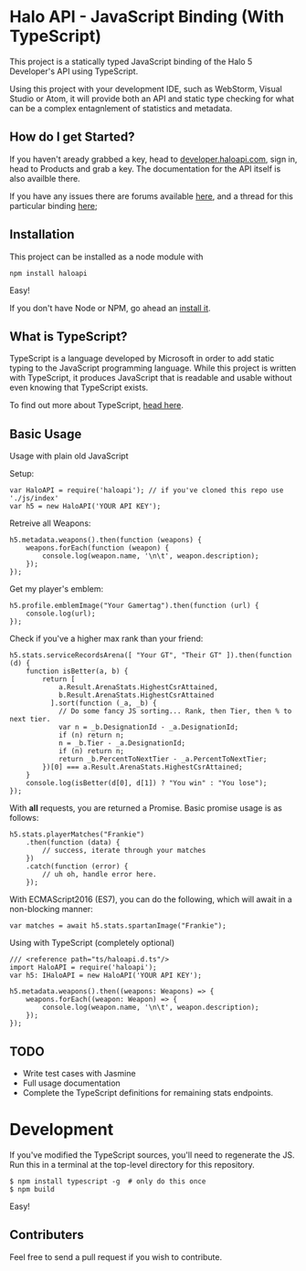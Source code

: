 # Halo API - JavaScript Binding (With TypeScript)

This project is a statically typed JavaScript binding of the Halo 5 Developer's API using TypeScript.

Using this project with your development IDE, such as WebStorm, Visual Studio or Atom, it will provide both an API and static type checking for what can be a complex entagnlement of statistics and metadata.

## How do I get Started?

If you haven't aready grabbed a key, head to [developer.haloapi.com](https://developer.haloapi.com/), sign in, head to Products and grab a key. The documentation for the API itself is also availble there. 

If you have any issues there are forums available [here](https://www.halowaypoint.com/en-us/forums/01b3ca58f06c4bd4ad074d8794d2cf86/topics), and a thread for this particular binding [here](https://www.halowaypoint.com/en-us/forums/01b3ca58f06c4bd4ad074d8794d2cf86/topics/binding-javascript-node-js-module/bc2b9b9a-cef3-4394-b56e-523eb68aa9e6/posts);

## Installation 

This project can be installed as a node module with

    npm install haloapi

Easy!

If you don't have Node or NPM, go ahead an [install it](https://nodejs.org/en/download/).

## What is TypeScript?

TypeScript is a language developed by Microsoft in order to add static typing to the JavaScript programming language. While this project is written with TypeScript, it produces JavaScript that is readable and usable without even knowing that TypeScript exists.

To find out more about TypeScript, [head here](http://www.typescriptlang.org/).

## Basic Usage

Usage with plain old JavaScript

Setup:

    var HaloAPI = require('haloapi'); // if you've cloned this repo use './js/index'
    var h5 = new HaloAPI('YOUR API KEY');

Retreive all Weapons:

    h5.metadata.weapons().then(function (weapons) {
        weapons.forEach(function (weapon) {
            console.log(weapon.name, '\n\t', weapon.description);
        });
    });

Get my player's emblem:

    h5.profile.emblemImage("Your Gamertag").then(function (url) { 
        console.log(url); 
    });

Check if you've a higher max rank than your friend:

    h5.stats.serviceRecordsArena([ "Your GT", "Their GT" ]).then(function (d) {  
        function isBetter(a, b) {
            return [
                a.Result.ArenaStats.HighestCsrAttained, 
                b.Result.ArenaStats.HighestCsrAttained
              ].sort(function (_a, _b) {
                // Do some fancy JS sorting... Rank, then Tier, then % to next tier.
                var n = _b.DesignationId - _a.DesignationId;
                if (n) return n;
                n = _b.Tier - _a.DesignationId;
                if (n) return n;
                return _b.PercentToNextTier - _a.PercentToNextTier;
            })[0] === a.Result.ArenaStats.HighestCsrAttained;
        }
        console.log(isBetter(d[0], d[1]) ? "You win" : "You lose");
    });

With **all** requests, you are returned a Promise. Basic promise usage is as follows:

    h5.stats.playerMatches("Frankie")
        .then(function (data) {
            // success, iterate through your matches
        })
        .catch(function (error) {  
            // uh oh, handle error here.
        });

With ECMAScript2016 (ES7), you can do the following, which will await in a non-blocking manner:

    var matches = await h5.stats.spartanImage("Frankie");    

Using with TypeScript (completely optional)
    
    /// <reference path="ts/haloapi.d.ts"/>
    import HaloAPI = require('haloapi');
    var h5: IHaloAPI = new HaloAPI('YOUR API KEY');

    h5.metadata.weapons().then((weapons: Weapons) => {
        weapons.forEach((weapon: Weapon) => {
            console.log(weapon.name, '\n\t', weapon.description);
        });
    });

## TODO

- Write test cases with Jasmine
- Full usage documentation
- Complete the TypeScript definitions for remaining stats endpoints.

# Development

If you've modified the TypeScript sources, you'll need to regenerate the JS. Run this in a terminal at the top-level directory for this repository.

    $ npm install typescript -g  # only do this once
    $ npm build    

Easy! 

## Contributers

Feel free to send a pull request if you wish to contribute.
